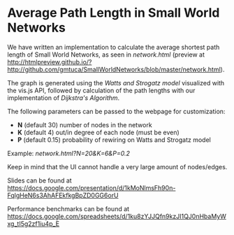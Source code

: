 # Average Path Length in Small World Networks

We have written an implementation to calculate the average shortest path length of Small World Networks, as seen in *network.html* (preview at http://htmlpreview.github.io/?http://github.com/gmtuca/SmallWorldNetworks/blob/master/network.html).

The graph is generated using the *Watts and Strogatz model* visualized with the vis.js API, followed by calculation of the path lengths with our implementation of *Dijkstra's Algorithm*.

The following parameters can be passed to the webpage for customization:
- **N** (default 30) number of nodes in the network
- **K** (default 4) out/in degree of each node (must be even)
- **P** (default 0.15) probability of rewiring on Watts and Strogatz model

Example: *network.html?N=20&K=6&P=0.2*

Keep in mind that the UI cannot handle a very large amount of nodes/edges.

Slides can be found at https://docs.google.com/presentation/d/1kMoNlmsFh90n-FqlgHeN6s3AhAFEkfkgBpZD0GG6orU

Performance benchmarks can be found at https://docs.google.com/spreadsheets/d/1ku8zYJJQfn9kzJI1QJ0nHbaMyWxg_tI5g2zf1iu4p_E